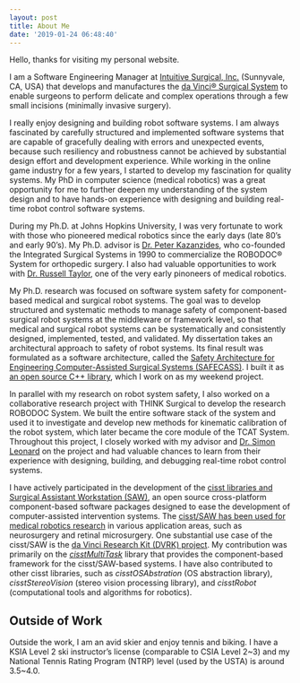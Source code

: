 ```yaml
---
layout: post
title: About Me
date: '2019-01-24 06:48:40'
---
```


Hello, thanks for visiting my personal website.

I am a Software Engineering Manager at [Intuitive Surgical, Inc.](https://www.intuitive.com) (Sunnyvale, CA, USA) that develops and manufactures the [da Vinci® Surgical System](https://www.intuitive.com/en/products-and-services/da-vinci) to enable surgeons to perform delicate and complex operations through a few small incisions (minimally invasive surgery).

I really enjoy designing and building robot software systems. I am always fascinated by carefully structured and implemented software systems that are capable of gracefully dealing with errors and unexpected events, because such resiliency and robustness cannot be achieved by substantial design effort and development experience. While working in the online game industry for a few years, I started to develop my fascination for quality systems. My PhD in computer science (medical robotics) was a great opportunity for me to further deepen my understanding of the system design and to have hands-on experience with designing and building real-time robot control software systems.

During my Ph.D. at Johns Hopkins University, I was very fortunate to work with those who pioneered medical robotics since the early days (late 80’s and early 90’s). My Ph.D. advisor is [Dr. Peter Kazanzides](https://www.cs.jhu.edu/faculty/peter-kazanzides/), who co-founded the Integrated Surgical Systems in 1990 to commercialize the ROBODOC® System for orthopedic surgery. I also had valuable opportunities to work with [Dr. Russell Taylor](http://www.cs.jhu.edu/~rht/), one of the very early pinoneers of medical robotics.

My Ph.D. research was focused on software system safety for component-based medical and surgical robot systems. The goal was to develop structured and systematic methods to manage safety of component-based surgical robot systems at the middleware or framework level, so that medical and surgical robot systems can be systematically and consistently designed, implemented, tested, and validated. My dissertation takes an architectural approach to safety of robot systems. Its final result was formulated as a software architecture, called the [Safety Architecture for Engineering Computer-Assisted Surgical Systems (SAFECASS)](https://github.com/safecass/safecass/wiki). I built it as [an open source C++ library](https://github.com/safecass/safecass), which I work on as my weekend project.

In parallel with my research on robot system safety, I also worked on a collaborative research project with THINK Surgical to develop the research ROBODOC System. We built the entire software stack of the system and used it to investigate and develop new methods for kinematic calibration of the robot system, which later became the core module of the TCAT System. Throughout this project, I closely worked with my advisor and [Dr. Simon Leonard](http://www.cs.jhu.edu/~sleonard/) on the project and had valuable chances to learn from their experience with designing, building, and debugging real-time robot control systems.

I have actively participated in the development of the [cisst libraries and Surgical Assistant Workstation (SAW)](https://github.com/jhu-cisst/cisst/wiki), an open source cross-platform component-based software packages designed to ease the development of computer-assisted intervention systems. The [cisst/SAW has been used for medical robotics research](https://github.com/minyang/public/blob/master/papers/joser14-MJ.pdf) in various application areas, such as neurosurgery and retinal microsurgery. One substantial use case of the cisst/SAW is the [da Vinci Research Kit (DVRK) project](https://github.com/jhu-dvrk/sawIntuitiveResearchKit/wiki). My contribution was primarily on the _[cisstMultiTask](https://github.com/jhu-cisst/cisst/wiki/cisstMultiTask-concepts)_ library that provides the component-based framework for the cisst/SAW-based systems. I have also contributed to other cisst libraries, such as _cisstOSAbstration_ (OS abstraction library), _cisstStereoVision_ (stereo vision processing library), and _cisstRobot_ (computational tools and algorithms for robotics).

## Outside of Work

Outside the work, I am an avid skier and enjoy tennis and biking. I have a KSIA Level 2 ski instructor’s license (comparable to CSIA Level 2~3) and my National Tennis Rating Program (NTRP) level (used by the USTA) is around 3.5~4.0.

